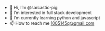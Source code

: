 - 👋 Hi, I’m @sarcastic-pig
- 👀 I’m interested in full stack development
- 🌱 I’m currently learning python and javascript
- 📫 How to reach me 1005145q@gmail.com

<!---
sarcastic-pig/sarcastic-pig is a ✨ special ✨ repository because its `README.md` (this file) appears on your GitHub profile.
You can click the Preview link to take a look at your changes.
--->

